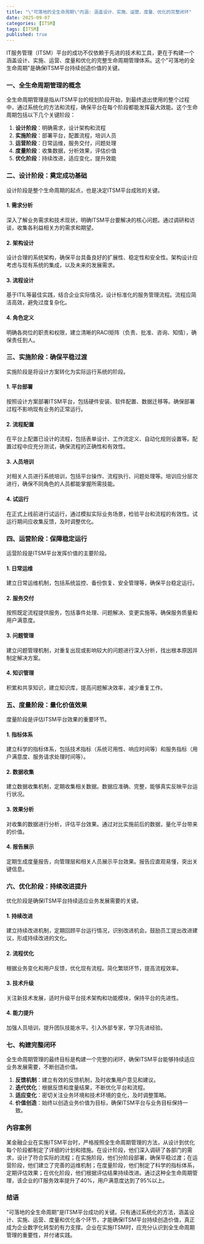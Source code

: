 ```yaml
---
title: "\"可落地的全生命周期\"内涵: 涵盖设计、实施、运营、度量、优化的完整闭环"
date: 2025-09-07
categories: [ITSM]
tags: [ITSM]
published: true
---
```

IT服务管理（ITSM）平台的成功不仅依赖于先进的技术和工具，更在于构建一个涵盖设计、实施、运营、度量和优化的完整生命周期管理体系。这个"可落地的全生命周期"是确保ITSM平台持续创造价值的关键。

### 一、全生命周期管理的概念

全生命周期管理是指从ITSM平台的规划阶段开始，到最终退出使用的整个过程中，通过系统化的方法和流程，确保平台在每个阶段都能发挥最大效能。这个生命周期包括以下几个关键阶段：

1. **设计阶段**：明确需求，设计架构和流程
2. **实施阶段**：部署平台，配置流程，培训人员
3. **运营阶段**：日常运维，服务交付，问题处理
4. **度量阶段**：收集数据，分析效果，评估价值
5. **优化阶段**：持续改进，适应变化，提升效能

### 二、设计阶段：奠定成功基础

设计阶段是整个生命周期的起点，也是决定ITSM平台成败的关键。

#### 1. 需求分析

深入了解业务需求和技术现状，明确ITSM平台要解决的核心问题。通过调研和访谈，收集各利益相关方的需求和期望。

#### 2. 架构设计

设计合理的系统架构，确保平台具备良好的扩展性、稳定性和安全性。架构设计应考虑与现有系统的集成，以及未来的发展需求。

#### 3. 流程设计

基于ITIL等最佳实践，结合企业实际情况，设计标准化的服务管理流程。流程应简洁高效，避免过度复杂化。

#### 4. 角色定义

明确各岗位的职责和权限，建立清晰的RACI矩阵（负责、批准、咨询、知情），确保责任到人。

### 三、实施阶段：确保平稳过渡

实施阶段是将设计方案转化为实际运行系统的阶段。

#### 1. 平台部署

按照设计方案部署ITSM平台，包括硬件安装、软件配置、数据迁移等。确保部署过程不影响现有业务的正常运行。

#### 2. 流程配置

在平台上配置已设计的流程，包括表单设计、工作流定义、自动化规则设置等。配置过程中应充分测试，确保流程的正确性和有效性。

#### 3. 人员培训

对相关人员进行系统培训，包括平台操作、流程执行、问题处理等。培训应分层次进行，确保不同角色的人员都能掌握所需技能。

#### 4. 试运行

在正式上线前进行试运行，通过模拟实际业务场景，检验平台和流程的有效性。试运行期间应收集反馈，及时调整优化。

### 四、运营阶段：保障稳定运行

运营阶段是ITSM平台发挥价值的主要阶段。

#### 1. 日常运维

建立日常运维机制，包括系统监控、备份恢复、安全管理等，确保平台稳定运行。

#### 2. 服务交付

按照既定流程提供服务，包括事件处理、问题解决、变更实施等。确保服务质量和用户满意度。

#### 3. 问题管理

建立问题管理机制，对重复出现或影响较大的问题进行深入分析，找出根本原因并制定解决方案。

#### 4. 知识管理

积累和共享知识，建立知识库，提高问题解决效率，减少重复工作。

### 五、度量阶段：量化价值效果

度量阶段是评估ITSM平台效果的重要环节。

#### 1. 指标体系

建立科学的指标体系，包括技术指标（系统可用性、响应时间等）和服务指标（用户满意度、服务请求处理时间等）。

#### 2. 数据收集

建立数据收集机制，定期收集相关数据。数据应准确、完整，能够真实反映平台运行状况。

#### 3. 效果分析

对收集的数据进行分析，评估平台效果。通过对比实施前后的数据，量化平台带来的价值。

#### 4. 报告展示

定期生成度量报告，向管理层和相关人员展示平台效果。报告应直观易懂，突出关键信息。

### 六、优化阶段：持续改进提升

优化阶段是确保ITSM平台持续适应业务发展需要的关键。

#### 1. 持续改进

建立持续改进机制，定期回顾平台运行情况，识别改进机会。鼓励员工提出改进建议，形成持续改进的文化。

#### 2. 流程优化

根据业务变化和用户反馈，优化现有流程。简化繁琐环节，提高流程效率。

#### 3. 技术升级

关注新技术发展，适时升级平台技术架构和功能模块，保持平台的先进性。

#### 4. 能力提升

加强人员培训，提升团队技能水平。引入外部专家，学习先进经验。

### 七、构建完整闭环

全生命周期管理的最终目标是构建一个完整的闭环，确保ITSM平台能够持续适应业务发展需要，不断创造价值。

1. **反馈机制**：建立有效的反馈机制，及时收集用户意见和建议。
2. **迭代优化**：根据反馈和度量结果，不断优化平台和流程。
3. **适应变化**：密切关注业务环境和技术环境的变化，及时调整策略。
4. **价值创造**：始终以创造业务价值为目标，确保ITSM平台与业务目标保持一致。

### 內容案例

某金融企业在实施ITSM平台时，严格按照全生命周期管理的方法，从设计到优化每个阶段都制定了详细的计划和措施。在设计阶段，他们深入调研了各部门的需求，设计了符合实际的流程；在实施阶段，他们分阶段部署，确保平稳过渡；在运营阶段，他们建立了完善的运维机制；在度量阶段，他们制定了科学的指标体系，定期评估效果；在优化阶段，他们根据评估结果持续改进。通过这种全生命周期管理，该企业的IT服务效率提升了40%，用户满意度达到了95%以上。

### 结语

"可落地的全生命周期"是ITSM平台成功的关键。只有通过系统化的方法，涵盖设计、实施、运营、度量和优化各个环节，才能确保ITSM平台持续创造价值，真正成为企业数字化转型的有力支撑。企业在实施ITSM时，应充分认识到全生命周期管理的重要性，并付诸实践。